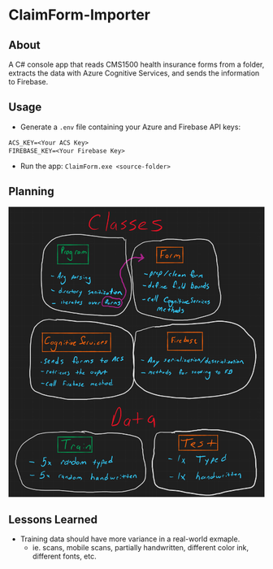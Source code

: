 # ClaimForm-Importer

## About
A C# console app that reads CMS1500 health insurance forms from a folder, extracts the data with Azure Cognitive Services, and sends the information to Firebase.

## Usage
- Generate a `.env` file containing your Azure and Firebase API keys:
```env
ACS_KEY=<Your ACS Key>
FIREBASE_KEY=<Your Firebase Key>
```
- Run the app:
`ClaimForm.exe <source-folder>`

## Planning
<img src="whiteboard.png">

## Lessons Learned
- Training data should have more variance in a real-world exmaple. 
  - ie. scans, mobile scans, partially handwritten, different color ink, different fonts, etc.
